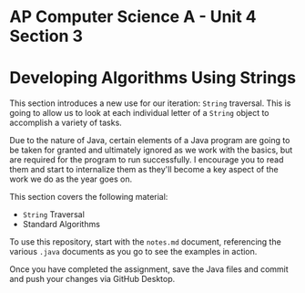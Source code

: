# AP Computer Science A - Unit 4 Section 3

# Developing Algorithms Using Strings

This section introduces a new use for our iteration: `String` traversal. This is going to allow us to look at each individual letter of a `String` object to accomplish a variety of tasks.

Due to the nature of Java, certain elements of a Java program are going to be taken for granted and ultimately ignored as we work with the basics, but are required for the program to run successfully. I encourage you to read them and start to internalize them as they'll become a key aspect of the work we do as the year goes on.

This section covers the following material:

- `String` Traversal
- Standard Algorithms

To use this repository, start with the `notes.md` document, referencing the various `.java` documents as you go to see the examples in action.

Once you have completed the assignment, save the Java files and commit and push your changes via GitHub Desktop.
